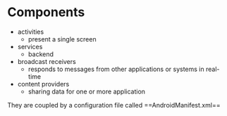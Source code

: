 # Components

- activities
	- present a single screen
- services
	- backend
- broadcast receivers
	- responds to messages from other applications or systems in real-time
- content providers
	- sharing data for one or more application

They are coupled by a configuration file called ==AndroidManifest.xml==


